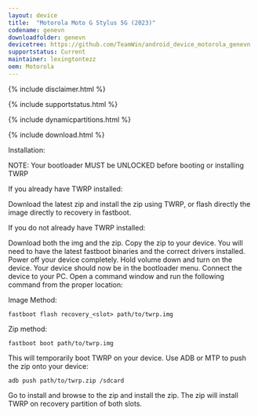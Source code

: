 ```yaml
---
layout: device
title:  "Motorola Moto G Stylus 5G (2023)"
codename: genevn
downloadfolder: genevn
devicetree: https://github.com/TeamWin/android_device_motorola_genevn
supportstatus: Current
maintainer: lexingtontezz
oem: Motorola
---
```


{% include disclaimer.html %}

{% include supportstatus.html %}

{% include dynamicpartitions.html %}

{% include download.html %}

<div class='page-heading'>Installation:</div>

NOTE: Your bootloader MUST be UNLOCKED before booting or installing TWRP

If you already have TWRP installed:

Download the latest zip and install the zip using TWRP, or flash directly the image directly to recovery in fastboot.

If you do not already have TWRP installed:

Download both the img and the zip. Copy the zip to your device. You will need to have the latest fastboot binaries and the correct drivers installed. Power off your device completely. Hold volume down and turn on the device. Your device should now be in the bootloader menu. Connect the device to your PC. Open a command window and run the following command from the proper location:

Image Method:

    fastboot flash recovery_<slot> path/to/twrp.img

Zip method:

    fastboot boot path/to/twrp.img

This will temporarily boot TWRP on your device. Use ADB or MTP to push the zip onto your device:

    adb push path/to/twrp.zip /sdcard

Go to install and browse to the zip and install the zip. The zip will install TWRP on recovery partition of both slots.
